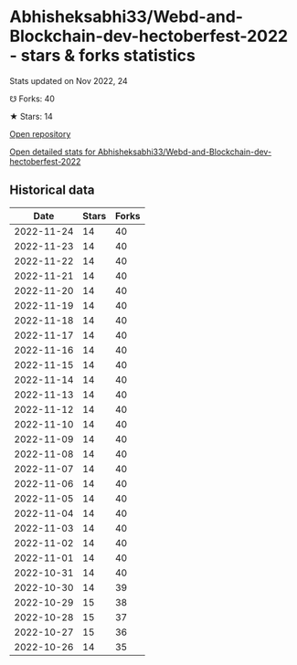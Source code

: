 # Abhisheksabhi33/Webd-and-Blockchain-dev-hectoberfest-2022 - stars & forks statistics

Stats updated on Nov 2022, 24

☋ Forks: 40

★ Stars: 14

[Open repository](https://github.com/Abhisheksabhi33/Webd-and-Blockchain-dev-hectoberfest-2022)

[Open detailed stats for Abhisheksabhi33/Webd-and-Blockchain-dev-hectoberfest-2022](https://reviewgithub.com/rep/Abhisheksabhi33/Webd-and-Blockchain-dev-hectoberfest-2022)

## Historical data
| Date | Stars | Forks |
|------|-------|-------|
| 2022-11-24 | 14 | 40 | 
| 2022-11-23 | 14 | 40 | 
| 2022-11-22 | 14 | 40 | 
| 2022-11-21 | 14 | 40 | 
| 2022-11-20 | 14 | 40 | 
| 2022-11-19 | 14 | 40 | 
| 2022-11-18 | 14 | 40 | 
| 2022-11-17 | 14 | 40 | 
| 2022-11-16 | 14 | 40 | 
| 2022-11-15 | 14 | 40 | 
| 2022-11-14 | 14 | 40 | 
| 2022-11-13 | 14 | 40 | 
| 2022-11-12 | 14 | 40 | 
| 2022-11-10 | 14 | 40 | 
| 2022-11-09 | 14 | 40 | 
| 2022-11-08 | 14 | 40 | 
| 2022-11-07 | 14 | 40 | 
| 2022-11-06 | 14 | 40 | 
| 2022-11-05 | 14 | 40 | 
| 2022-11-04 | 14 | 40 | 
| 2022-11-03 | 14 | 40 | 
| 2022-11-02 | 14 | 40 | 
| 2022-11-01 | 14 | 40 | 
| 2022-10-31 | 14 | 40 | 
| 2022-10-30 | 14 | 39 | 
| 2022-10-29 | 15 | 38 | 
| 2022-10-28 | 15 | 37 | 
| 2022-10-27 | 15 | 36 | 
| 2022-10-26 | 14 | 35 | 

